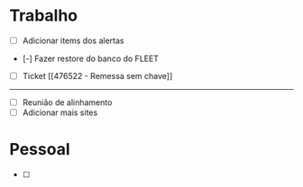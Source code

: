 
# Trabalho

- [ ] Adicionar items dos alertas
- [-] Fazer restore do banco do FLEET
- [ ] Ticket [[476522 - Remessa sem chave]]
---
- [ ] Reunião de alinhamento
- [ ] Adicionar mais sites
# Pessoal

- [ ] 

